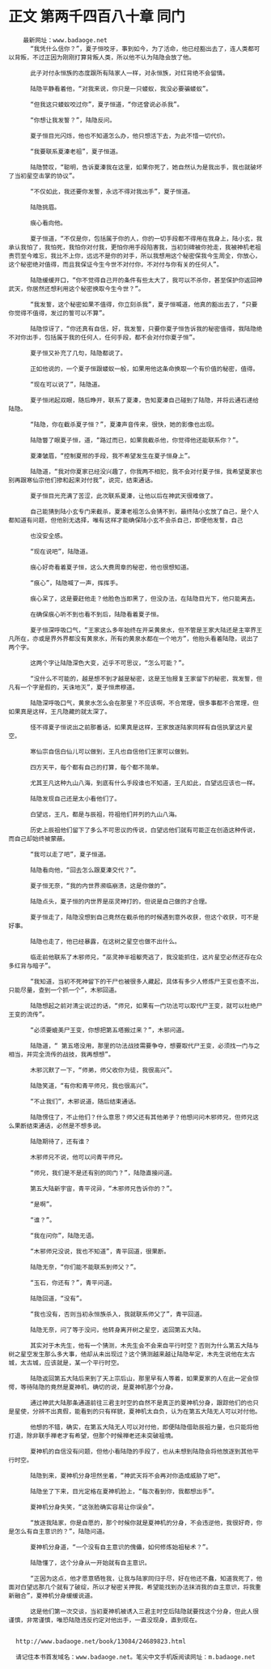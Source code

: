 # 正文 第两千四百八十章 同门
        最新网址：www.badaoge.net
          “我凭什么信你？”，夏子恒咬牙，事到如今，为了活命，他已经豁出去了，连人类都可以背叛，不过正因为刚刚打算背叛人类，所以他不认为陆隐会放了他。
      
          此子对付永恒族的态度跟所有陆家人一样，对永恒族，对红背绝不会留情。
      
          陆隐平静看着他，“对我来说，你只是一只蝼蚁，我没必要骗蝼蚁”。
      
          “但我这只蝼蚁咬过你”，夏子恒道，“你还曾说必杀我”。
      
          “你想让我发誓？”，陆隐反问。
      
          夏子恒目光闪烁，他也不知道怎么办，他只想活下去，为此不惜一切代价。
      
          “我要联系夏溱老祖”，夏子恒道。
      
          陆隐赞叹，“聪明，告诉夏溱我在这里，如果你死了，她自然认为是我出手，我也就破坏了当初星空击掌的协议”。
      
          “不仅如此，我还要你发誓，永远不得对我出手”，夏子恒道。
      
          陆隐挑眉。
      
          痕心看向他。
      
          夏子恒道，“不仅是你，包括属于你的人，你的一切手段都不得用在我身上，陆小玄，我承认我怕了，我怕死，我怕你对付我，更怕你用手段陷害我，当初剑碑被你抢走，我被神机老祖责罚至今难忘，我比不上你，远远不是你的对手，所以我想用这个秘密保我今生周全，你放心，这个秘密绝对值得，而且我保证今生今世不对付你，不对付与你有关的任何人”。
      
          陆隐缓缓开口，“你不觉得自己开的条件有些太大了，我可以不杀你，甚至保护你返回神武天，你居然还想利用这个秘密换取今生今世？”。
      
          “我发誓，这个秘密如果不值得，你立刻杀我”，夏子恒喊道，他真的豁出去了，“只要你觉得不值得，发过的誓可以不算”。
      
          陆隐惊讶了，“你还真有自信，好，我发誓，只要你夏子恒告诉我的秘密值得，我陆隐绝不对你出手，包括属于我的任何人，任何手段，都不会对付你夏子恒”。
      
          夏子恒又补充了几句，陆隐都说了。
      
          正如他说的，一个夏子恒跟蝼蚁一般，如果用他这条命换取一个有价值的秘密，值得。
      
          “现在可以说了”，陆隐道。
      
          夏子恒闭起双眼，随后睁开，联系了夏溱，告知夏溱自己碰到了陆隐，并将云通石递给陆隐。
      
          “陆隐，你在截杀夏子恒？”，夏溱声音传来，很快，她的影像也出现。
      
          陆隐瞥了眼夏子恒，道，“路过而已，如果我截杀他，你觉得他还能联系你？”。
      
          夏溱皱眉，“控制夏邢的手段，我不希望发生在夏子恒身上”。
      
          陆隐道，“我对你夏家已经没兴趣了，你我两不相犯，我不会对付夏子恒，我希望夏家也别再跟寒仙宗他们掺和起来对付我”，说完，结束通话。
      
          夏子恒目光充满了苦涩，此次联系夏溱，让他以后在神武天很难做了。
      
          自己能猜到陆小玄专门来截杀，夏溱老祖怎么会猜不到，最终陆小玄放了自己，是个人都知道有问题，但他别无选择，唯有这样才能确保陆小玄不会杀自己，即便他发誓，自己
      
          也没安全感。
      
          “现在说吧”，陆隐道。
      
          痕心好奇看着夏子恒，这么大费周章的秘密，他也很想知道。
      
          “痕心”，陆隐喊了一声，挥挥手。
      
          痕心呆了，这是要赶他走？他脸色当即黑了，但没办法，在陆隐目光下，他只能离去。
      
          在确保痕心听不到也看不到后，陆隐看着夏子恒。
      
          夏子恒深呼吸口气，“王家这么多年始终在开采黄泉水，但不管是王家大陆还是主宰界王凡所在，亦或是界外界都没有黄泉水，所有的黄泉水都在一个地方”，他抬头看着陆隐，说出了两个字。
      
          这两个字让陆隐深色大变，近乎不可思议，“怎么可能？”。
      
          “没什么不可能的，越是想不到才越是秘密，这是王怡报复王家留下的秘密，我发誓，但凡有一个字是假的，天诛地灭”，夏子恒肃穆道。
      
          陆隐深呼吸口气，黄泉水怎么会在那里？不应该啊，不合常理，很多事都不合常理，但如果真是这样，王凡隐藏的就太深了。
      
          怪不得夏子恒说出之前那番话，如果真是这样，王家放逐陆家同样有自信执掌这片星空。
      
          寒仙宗自信白仙儿可以做到，王凡也自信他们王家可以做到。
      
          四方天平，每个都有自己的打算，每个都不简单。
      
          尤其王凡这种九山八海，到底有什么手段谁也不知道，王凡如此，白望远应该也一样。
      
          陆隐发现自己还是太小看他们了。
      
          白望远，王凡，都是与辰祖，符祖他们并列的九山八海。
      
          历史上辰祖他们留下了多么不可思议的传说，白望远他们就有可能正在创造这种传说，而自己却始终被蒙蔽。
      
          “我可以走了吧”，夏子恒道。
      
          陆隐看向他，“回去怎么跟夏溱交代？”。
      
          夏子恒无奈，“我的内世界濒临崩溃，这是你做的”。
      
          陆隐点头，夏子恒的内世界是巫灵神打的，但说是自己做的才合理。
      
          夏子恒走了，陆隐没想到自己竟然在截杀他的时候遇到意外收获，但这个收获，可不是好事。
      
          陆隐也走了，他已经暴露，在这树之星空也做不出什么。
      
          临走前他联系了木邪师兄，“巫灵神半祖躯壳逃了，我没能抓住，这片星空必然还存在众多红背与暗子”。
      
          “我知道，当初不死神留下的干尸也被很多人藏起，具体有多少人修炼尸王变也查不出，只能尽量，查到一个抓一个”，木邪回道。
      
          陆隐想起之前对清尘说过的话，“师兄，如果有一门功法可以取代尸王变，就可以杜绝尸王变的流传”。
      
          “必须要媲美尸王变，你想把第五塔搬过来？”，木邪问道。
      
          陆隐道，“ 第五塔没用，那里的功法战技需要争夺，想要取代尸王变，必须找一门与之相当，并完全流传的战技，我再想想”。
      
          木邪沉默了一下，“师弟，师父收你为徒，我很高兴”。
      
          陆隐笑道，“有你和青平师兄，我也很高兴”。
      
          “不止我们”，木邪说道，随后结束通话。
      
          陆隐愣住了，不止他们？什么意思？师父还有其他弟子？他想问问木邪师兄，但师兄这么果断结束通话，必然是不想多说。
      
          陆隐期待了，还有谁？
      
          木邪师兄不说，他可以问青平师兄。
      
          “师兄，我们是不是还有别的同门？”，陆隐直接问道。
      
          第五大陆新宇宙，青平诧异，“木邪师兄告诉你的？”。
      
          “是啊”。
      
          “谁？”。
      
          “我在问你”，陆隐无语。
      
          “木邪师兄没说，我也不知道”，青平回道，很果断。
      
          陆隐无奈，“你们能不能联系到师父？”。
      
          “玉石，你还有？”，青平问道。
      
          陆隐回道，“没有”。
      
          “我也没有，否则当初永恒族杀入，我就联系师父了”，青平回道。
      
          陆隐无奈，问了等于没问，他转身离开树之星空，返回第五大陆。
      
          其实对于木先生，他有一个猜测，木先生会不会来自平行时空？否则为什么第五大陆与树之星空发生那么多大事，他却从未出现过？这个猜测越来越让陆隐牟定，木先生说他在太古城，太古城，应该就是，某一个平行时空。
      
          陆隐返回第五大陆后来到了天上宗后山，那里早有人等着，如果夏家的人在此一定会惊愕，等待陆隐的竟然是夏神机，确切的说，是夏神机那个分身。
      
          通过神武大陆那条通道前往三君主时空的自然不是真正的夏神机分身，跟踪他们的也只是星使，分辨不出真假，能看到的只有样貌，夏神机太自负，认为在第五大陆无人可以对付他。
      
          他想的不错，确实，在第五大陆无人可以对付他，即便陆隐借助辰祖力量，也只能将他打退，除非联手禅老才有希望，但那个时候禅老还未突破祖境。
      
          夏神机的自信没有问题，但他小看陆隐的手段了，也从未想到陆隐会将他放逐到其他平行时空。
      
          陆隐到来，夏神机分身坦然坐着，“神武天将不会再对你造成威胁了吧”。
      
          陆隐坐了下来，目光定格在夏神机脸上，“每次看到你，我都想出手”。
      
          夏神机分身失笑，“这张脸确实容易让你误会”。
      
          “放逐我陆家，你是自愿的，那个时候你就是夏神机的分身，不会违逆他，我很好奇，你是怎么有自主意识的？”，陆隐问道。
      
          夏神机分身道，“一个没有自主意识的傀儡，如何修炼始祖秘术？”。
      
          陆隐懂了，这个分身从一开始就有自主意识。
      
          “正因为这点，他才愿意牺牲我，让我与陆家同归于尽，好在他还不蠢，知道我死了，他面对白望远那几个就有了破绽，所以才秘密关押我，希望能找到办法抹消我的自主意识，将我重新融合”，夏神机分身缓缓说道。
      
          这是他们第一次交谈，当初夏神机被诱入三君主时空后陆隐就要找这个分身，但此人很谨慎，非常谨慎，唯恐陆隐违反约定对他出手，一直没现身，直到现在。
      
      
      http://www.badaoge.net/book/13084/24689823.html
      
      请记住本书首发域名：www.badaoge.net。笔尖中文手机版阅读网址：m.badaoge.net